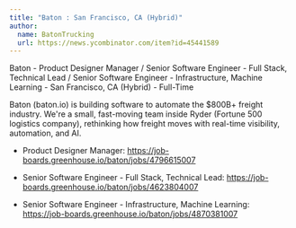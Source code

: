 ```yaml
---
title: "Baton : San Francisco, CA (Hybrid)"
author:
  name: BatonTrucking
  url: https://news.ycombinator.com/item?id=45441589
---
```

Baton - Product Designer Manager &#x2F; Senior Software Engineer - Full Stack, Technical Lead &#x2F; Senior Software Engineer - Infrastructure, Machine Learning - San Francisco, CA (Hybrid) - Full-Time

Baton (baton.io) is building software to automate the $800B+ freight industry. We&#x27;re a small, fast-moving team inside Ryder (Fortune 500 logistics company), rethinking how freight moves with real-time visibility, automation, and AI.

- Product Designer Manager: <a href="https:&#x2F;&#x2F;job-boards.greenhouse.io&#x2F;baton&#x2F;jobs&#x2F;4796615007" rel="nofollow">https:&#x2F;&#x2F;job-boards.greenhouse.io&#x2F;baton&#x2F;jobs&#x2F;4796615007</a>

- Senior Software Engineer - Full Stack, Technical Lead: <a href="https:&#x2F;&#x2F;job-boards.greenhouse.io&#x2F;baton&#x2F;jobs&#x2F;4623804007" rel="nofollow">https:&#x2F;&#x2F;job-boards.greenhouse.io&#x2F;baton&#x2F;jobs&#x2F;4623804007</a>

- Senior Software Engineer - Infrastructure, Machine Learning: <a href="https:&#x2F;&#x2F;job-boards.greenhouse.io&#x2F;baton&#x2F;jobs&#x2F;4870381007" rel="nofollow">https:&#x2F;&#x2F;job-boards.greenhouse.io&#x2F;baton&#x2F;jobs&#x2F;4870381007</a>
<JobApplication />
